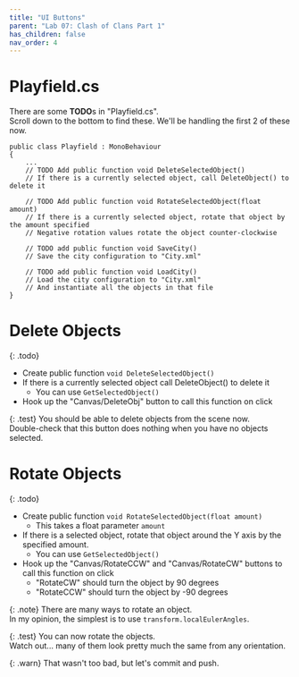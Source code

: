 ```yaml
---
title: "UI Buttons"
parent: "Lab 07: Clash of Clans Part 1"
has_children: false
nav_order: 4
---
```


# Playfield.cs
There are some **TODO**s in "Playfield.cs".\
Scroll down to the bottom to find these. We'll be handling the first 2 of these now.
```
public class Playfield : MonoBehaviour
{
	...
	// TODO Add public function void DeleteSelectedObject()
    // If there is a currently selected object, call DeleteObject() to delete it

    // TODO Add public function void RotateSelectedObject(float amount)
    // If there is a currently selected object, rotate that object by the amount specified
    // Negative rotation values rotate the object counter-clockwise

    // TODO add public function void SaveCity()
    // Save the city configuration to "City.xml"

    // TODO add public function void LoadCity()
    // Load the city configuration to "City.xml"
    // And instantiate all the objects in that file
}
```

# Delete Objects

{: .todo}
* Create public function `void DeleteSelectedObject()`
* If there is a currently selected object call DeleteObject() to delete it
    * You can use `GetSelectedObject()`
* Hook up the "Canvas/DeleteObj" button to call this function on click

{: .test}
You should be able to delete objects from the scene now.\
Double-check that this button does nothing when you have no objects selected.

# Rotate Objects

{: .todo}
* Create public function `void RotateSelectedObject(float amount)`
    * This takes a float parameter `amount`
* If there is a selected object, rotate that object around the Y axis by the specified amount.
    * You can use `GetSelectedObject()`
* Hook up the "Canvas/RotateCCW" and "Canvas/RotateCW" buttons to call this function on click
    * "RotateCW" should turn the object by 90 degrees
    * "RotateCCW" should turn the object by -90 degrees

{: .note}
There are many ways to rotate an object.\
In my opinion, the simplest is to use `transform.localEulerAngles`.

{: .test}
You can now rotate the objects.\
Watch out... many of them look pretty much the same from any orientation.

{: .warn}
That wasn't too bad, but let's commit and push.